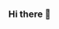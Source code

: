### Hi there 👋

<!--
**karthinivashSR/karthinivashSR** is a ✨ _special_ ✨ repository because its `README.md` (this file) appears on your GitHub profile.

Here are some ideas to get you started:

- 🔭 I’m currently working on **Metaverse**
- 🌱 I’m currently learning **Unreal Engine**
- 👯 I’m looking to collaborate on **People with good logical thinking**
- 🤔 I’m looking for help with **People upskilling me**
- 💬 Ask me about **Logics**
- 📫 How to reach me: www.linkedin.com/in/karthinivash-s-r-13b85a209
- 😄 Pronouns: Karthinivash
- ⚡ Fun fact: 	**You can't kill yourself by holding your breath**
-->
